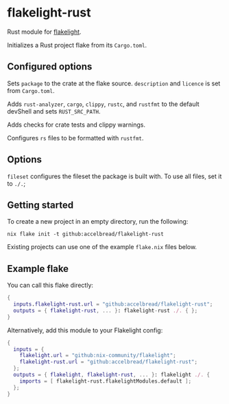 # flakelight-rust

Rust module for [flakelight][1].

Initializes a Rust project flake from its `Cargo.toml`.

[1]: https://github.com/nix-community/flakelight

## Configured options

Sets `package` to the crate at the flake source. `description` and `licence` is
set from `Cargo.toml`.

Adds `rust-analyzer`, `cargo`, `clippy`, `rustc`, and `rustfmt` to the default
devShell and sets `RUST_SRC_PATH`.

Adds checks for crate tests and clippy warnings.

Configures `rs` files to be formatted with `rustfmt`.

## Options

`fileset` configures the fileset the package is built with. To use all files,
set it to `./.`;

## Getting started

To create a new project in an empty directory, run the following:

```
nix flake init -t github:accelbread/flakelight-rust
```

Existing projects can use one of the example `flake.nix` files below.

## Example flake

You can call this flake directly:

```nix
{
  inputs.flakelight-rust.url = "github:accelbread/flakelight-rust";
  outputs = { flakelight-rust, ... }: flakelight-rust ./. { };
}
```

Alternatively, add this module to your Flakelight config:

```nix
{
  inputs = {
    flakelight.url = "github:nix-community/flakelight";
    flakelight-rust.url = "github:accelbread/flakelight-rust";
  };
  outputs = { flakelight, flakelight-rust, ... }: flakelight ./. {
    imports = [ flakelight-rust.flakelightModules.default ];
  };
}
```
